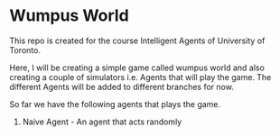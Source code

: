 # Wumpus World

This repo is created for the course Intelligent Agents of University of Toronto.

Here, I will be creating a simple game called wumpus world and also creating a couple of simulators i.e. Agents that will play the game. The different Agents will be added to different branches for now.

So far we have the following agents that plays the game.
1. Naive Agent - An agent that acts randomly
